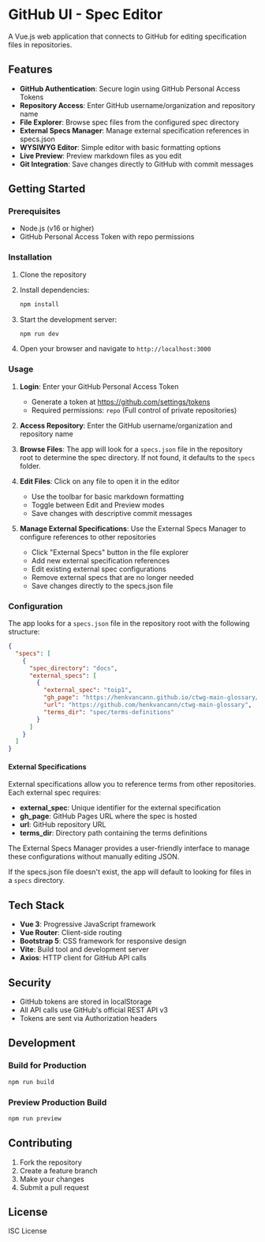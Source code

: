 # GitHub UI - Spec Editor

A Vue.js web application that connects to GitHub for editing specification files in repositories.

## Features

- **GitHub Authentication**: Secure login using GitHub Personal Access Tokens
- **Repository Access**: Enter GitHub username/organization and repository name
- **File Explorer**: Browse spec files from the configured spec directory
- **External Specs Manager**: Manage external specification references in specs.json
- **WYSIWYG Editor**: Simple editor with basic formatting options
- **Live Preview**: Preview markdown files as you edit
- **Git Integration**: Save changes directly to GitHub with commit messages

## Getting Started

### Prerequisites

- Node.js (v16 or higher)
- GitHub Personal Access Token with repo permissions

### Installation

1. Clone the repository
2. Install dependencies:
   ```bash
   npm install
   ```

3. Start the development server:
   ```bash
   npm run dev
   ```

4. Open your browser and navigate to `http://localhost:3000`

### Usage

1. **Login**: Enter your GitHub Personal Access Token
   - Generate a token at https://github.com/settings/tokens
   - Required permissions: `repo` (Full control of private repositories)

2. **Access Repository**: Enter the GitHub username/organization and repository name

3. **Browse Files**: The app will look for a `specs.json` file in the repository root to determine the spec directory. If not found, it defaults to the `specs` folder.

4. **Edit Files**: Click on any file to open it in the editor
   - Use the toolbar for basic markdown formatting
   - Toggle between Edit and Preview modes
   - Save changes with descriptive commit messages

5. **Manage External Specifications**: Use the External Specs Manager to configure references to other repositories
   - Click "External Specs" button in the file explorer
   - Add new external specification references
   - Edit existing external spec configurations
   - Remove external specs that are no longer needed
   - Save changes directly to the specs.json file

### Configuration

The app looks for a `specs.json` file in the repository root with the following structure:

```json
{
  "specs": [
    {
      "spec_directory": "docs",
      "external_specs": [
        {
          "external_spec": "toip1",
          "gh_page": "https://henkvancann.github.io/ctwg-main-glossary/",
          "url": "https://github.com/henkvancann/ctwg-main-glossary",
          "terms_dir": "spec/terms-definitions"
        }
      ]
    }
  ]
}
```

#### External Specifications

External specifications allow you to reference terms from other repositories. Each external spec requires:

- **external_spec**: Unique identifier for the external specification
- **gh_page**: GitHub Pages URL where the spec is hosted
- **url**: GitHub repository URL
- **terms_dir**: Directory path containing the terms definitions

The External Specs Manager provides a user-friendly interface to manage these configurations without manually editing JSON.

If the specs.json file doesn't exist, the app will default to looking for files in a `specs` directory.

## Tech Stack

- **Vue 3**: Progressive JavaScript framework
- **Vue Router**: Client-side routing
- **Bootstrap 5**: CSS framework for responsive design
- **Vite**: Build tool and development server
- **Axios**: HTTP client for GitHub API calls

## Security

- GitHub tokens are stored in localStorage
- All API calls use GitHub's official REST API v3
- Tokens are sent via Authorization headers

## Development

### Build for Production

```bash
npm run build
```

### Preview Production Build

```bash
npm run preview
```

## Contributing

1. Fork the repository
2. Create a feature branch
3. Make your changes
4. Submit a pull request

## License

ISC License
